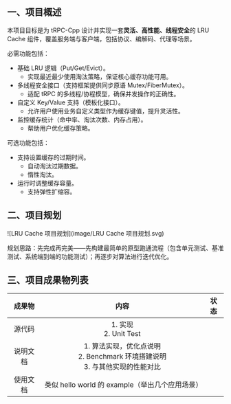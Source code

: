 ## 一、项目概述

本项目目标是为 tRPC-Cpp 设计并实现一套**灵活、高性能、线程安全**的 LRU Cache 组件，覆盖服务端与客户端，包括协议、编解码、代理等场景。

必需功能包括：

- 基础 LRU 逻辑（Put/Get/Evict）。
  - 实现最近最少使用淘汰策略，保证核心缓存功能可用。
- 多线程安全接口（支持框架提供同步原语 Mutex/FiberMutex）。
  - 适配 tRPC 的多线程/协程模型，确保并发操作的正确性。
- 自定义 Key/Value 支持（模板化接口）。
  - 允许用户使用业务自定义类型作为缓存键值，提升灵活性。
- 监控缓存统计（命中率、淘汰次数、内存占用）。
  - 帮助用户优化缓存策略。

可选功能包括：

- 支持设置缓存的过期时间。
  - 自动淘汰过期数据。
  - 惰性淘汰。
- 运行时调整缓存容量。
  - 支持弹性扩缩容。



## 二、项目规划

![LRU Cache 项目规划](image/LRU Cache 项目规划.svg)

规划思路：先完成再完美——先构建最简单的原型跑通流程（包含单元测试、基准测试、系统端到端的功能测试）；再逐步对算法进行迭代优化。



## 三、项目成果物列表

|  成果物  |                             内容                             | 状态 |
| :------: | :----------------------------------------------------------: | :--: |
|  源代码  |                  1. 实现<br />2. Unit Test                   |      |
| 说明文档 | 1. 算法实现，优化点说明<br />2. Benchmark 环境搭建说明<br />3. 与其他实现的性能对比 |      |
| 使用文档 |       类似 hello world 的 example（举出几个应用场景）        |      |